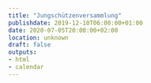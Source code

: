 ```yaml
---
title: "Jungschützenversammlung"
publishdate: 2019-12-10T06:00:00+01:00
date: 2020-07-05T20:00:00+02:00
location: unknown
draft: false
outputs:
- html
- calendar
---
```

